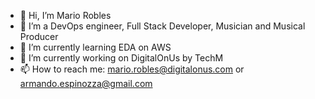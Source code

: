 - 👋 Hi, I’m Mario Robles
- 👀 I’m a DevOps engineer, Full Stack Developer, Musician and Musical Producer
- 🌱 I’m currently learning EDA on AWS
- 💞️ I’m currently working on DigitalOnUs by TechM
- 📫 How to reach me: mario.robles@digitalonus.com or armando.espinozza@gmail.com
